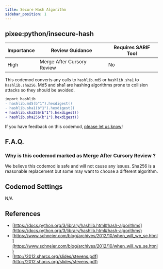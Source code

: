 ```yaml
---
title: Secure Hash Algorithm
sidebar_position: 1
---
```


## pixee:python/insecure-hash

| Importance | Review Guidance            | Requires SARIF Tool |
|------------|----------------------------|---------------------|
| High       | Merge After Cursory Review | No                  |

This codemod converts any calls to `hashlib.md5` or `hashlib.sha1` to `hashlib.sha256`. Md5 and sha1 are hashing algorithms
prone to collision attacks so they should be avoided.

```diff
import hashlib
- hashlib.md5(b"1").hexdigest()
- hashlib.sha1(b"1").hexdigest()
+ hashlib.sha256(b"1").hexdigest()
+ hashlib.sha256(b"1").hexdigest()
```

If you have feedback on this codemod, [please let us know](mailto:feedback@pixee.ai)!

## F.A.Q. 

### Why is this codemod marked as Merge After Cursory Review ?

We believe this codemod is safe and will not cause any issues. Sha256 is a reasonable replacement but some may want to choose a different algorithm.

## Codemod Settings

N/A

## References
* [https://docs.python.org/3/library/hashlib.html#hash-algorithms](https://docs.python.org/3/library/hashlib.html#hash-algorithms)
* [https://www.schneier.com/blog/archives/2012/10/when_will_we_se.html](https://www.schneier.com/blog/archives/2012/10/when_will_we_se.html)
* [http://2012.sharcs.org/slides/stevens.pdf](http://2012.sharcs.org/slides/stevens.pdf)
